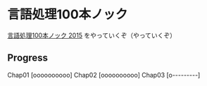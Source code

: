 # 言語処理100本ノック

[言語処理100本ノック 2015](http://www.cl.ecei.tohoku.ac.jp/nlp100/) をやっていくぞ（やっていくぞ）

## Progress

Chap01 [oooooooooo]
Chap02 [oooooooooo]
Chap03 [o---------]
